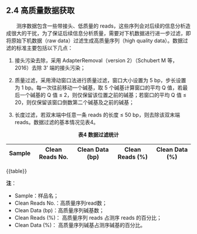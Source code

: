 ## 2.4 高质量数据获取

<p>&emsp;&emsp;测序数据包含一些带接头、低质量的 reads，这些序列会对后续的信息分析造成很大的干扰，为了保证后续信息分析质量，需要对下机数据进行进一步过滤，即将原始下机数据（raw data）过滤生成高质量序列（high quality data）。数据过滤的标准主要包括以下几点：
</p>

1. 接头污染去除，采用 AdapterRemoval（version 2）（Schubert M 等，2016）去除 3' 端的接头污染；

2. 质量过滤，采用滑动窗口法进行质量过滤，窗口大小设置为 5 bp，步长设置为 1 bp。每一次往前移动一个碱基，取 5 个碱基计算窗口的平均 Q 值，若最后一个碱基的 Q 值 ≤ 2，则仅保留该位置之前的碱基；若窗口的平均 Q 值 ≤
   20，则仅保留该窗口倒数第二个碱基及之前的碱基；

3. 长度过滤，若双末端中任意一条 reads 的长度 ≤ 50 bp，则去除该双末端 reads。数据过滤的基本情况见表4。

<center><b>表4 数据过滤统计</b></center>

|  Sample  | Clean Reads No.              |Clean Data (bp)|Clean Reads (%)|Clean Data (%)|
| :--------: | :--------: | :--------: | :--------: | :--------: | 
{{table}}


**注**：
- Sample：样品名；
- Clean Reads No.：高质量序列read数；
- Clean Data (bp)：高质量序列碱基数；
- Clean Reads (%)： 高质量序列 reads 占测序 reads 的百分比；
- Clean Data (%)： 高质量序列碱基占测序碱基的百分比。
